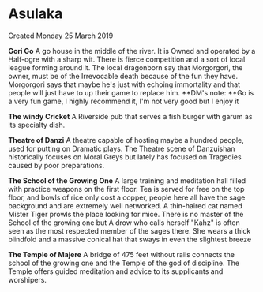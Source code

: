 # Asulaka
Created Monday 25 March 2019

**Gori Go**
A go house in the middle of the river. It is Owned and operated by a Half-ogre with a sharp wit. There is fierce competition and a sort of local league forming around it. The local dragonborn say that Morgorgori, the owner, must be of the Irrevocable death because of the fun they have. Morgorgori says that maybe he's just with echoing immortality and that people will just have to up their game to replace him.
**DM's note: **Go is a very fun game, I highly recommend it, I'm not very good but I enjoy it

**The windy Cricket**
A Riverside pub that serves a fish burger with garum as its specialty dish.
	
**Theatre of Danzi**
A theatre capable of hosting maybe a hundred people, used for putting on Dramatic plays. The Theatre scene of Danzuishan historically focuses on Moral Greys but lately has focused on Tragedies caused by poor preparations.

**The School of the Growing One**
A large training and meditation hall filled with practice weapons on the first floor. Tea is served for free on the top floor, and bowls of rice only cost a copper, people here all have the sage background  and are extremely well networked. A thin-haired cat named Mister Tiger prowls the place looking for mice. There is no master of the School of the growing one but A drow who calls herself "Kahz" is often seen as the most respected member of the sages there. She wears a thick blindfold and a massive conical hat that sways in even the slightest breeze

**The Temple of Majere**
A bridge of 475 feet without rails connects the school of the growing one and the Temple of the god of discipline. The Temple offers guided meditation and advice to its supplicants and worshipers. 


